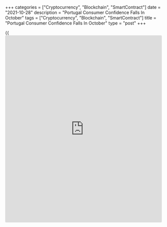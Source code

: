 +++
categories = ["Cryptocurrency", "Blockchain", "SmartContract"]
date = "2021-10-28"
description = "Portugal Consumer Confidence Falls In October"
tags = ["Cryptocurrency", "Blockchain", "SmartContract"]
title = "Portugal Consumer Confidence Falls In October"
type = "post"
+++

{{<iframe id="large-banner" src="https://www.bounty.group/#slide=28.0" width="100%" height="600" scrolling="no" style="border: 0px solid rgb(216, 221, 230); border-radius: 3px;">}}

Portugal's consumer confidence fell in October, survey data from
Statistics Portugal showed on Thursday.

The consumer confidence indicator rose to -11.0 in October from -9.9 in
September.

The manufacturing confidence index decreased to -3.4 in October from
-2.6 in the previous month.

The construction sector morale declined to -4.0 in October from -4.3 in
September.

The index reflecting the morale in the trade sector improved to 5.5 in
October and the confidence measure in the services sector increased to
12.9.

The economic climate indicator increased to 2.4 in October from 1.6 in
September.

For comments and feedback [contact](https://www.playgroundfx.com/contact/): editorial@rtt[news](https://www.letsplayfx.com/blog/forex-news-website/).com

[Economic News][1]

 **What parts of the world are seeing the best (and worst) economic
performances lately? Click[here][2] to check out our [Econ Scorecard][2]
and find out! See up-to-the-moment [ranking](https://www.playgroundfx.com/blog/crypto-exchange-ranking/)s for the best and worst
performers in [GDP][3], [unemployment rate][4], [inflation][2] and much
more.**

   1. www.rtt[news](https://www.letsplayfx.com/blog/forex-news-website/).com/Content/EconomicNews.aspx
   2. www.rtt[news](https://www.letsplayfx.com/blog/forex-news-website/).com/economic-scorecard/world-rank/CPI/highest-performance.aspx
   3. www.rtt[news](https://www.letsplayfx.com/blog/forex-news-website/).com/economic-scorecard/world-rank/GDP/highest-performance.aspx
   4. www.rtt[news](https://www.letsplayfx.com/blog/forex-news-website/).com/economic-scorecard/world-rank/unemployment-rate/lowest-performance.aspx